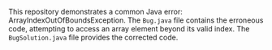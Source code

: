 This repository demonstrates a common Java error: ArrayIndexOutOfBoundsException. The `Bug.java` file contains the erroneous code, attempting to access an array element beyond its valid index. The `BugSolution.java` file provides the corrected code.